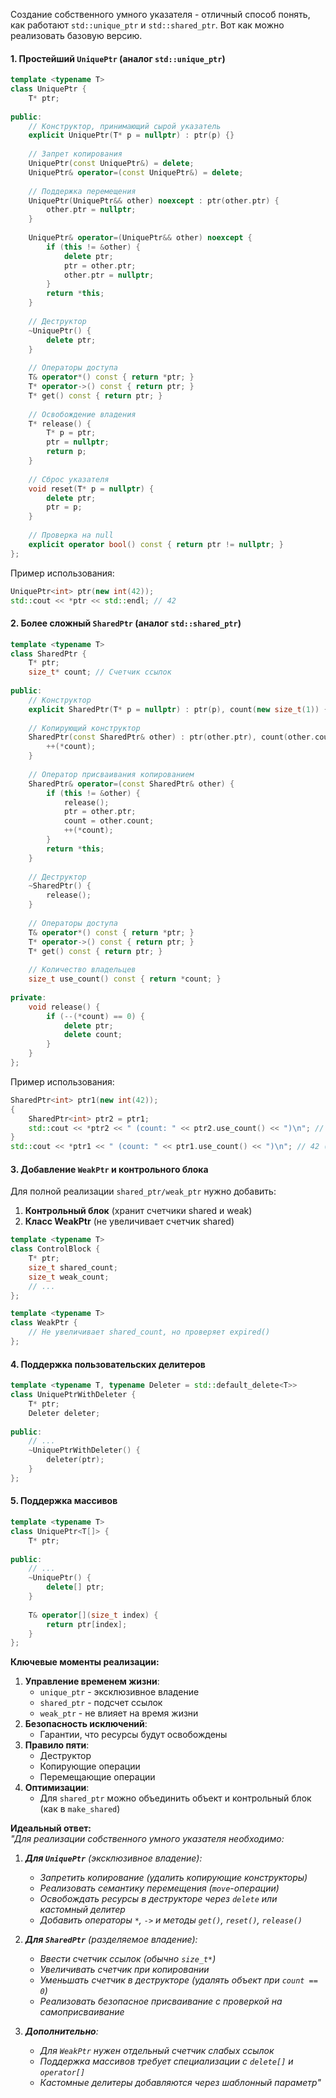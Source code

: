Создание собственного умного указателя - отличный способ понять, как работают `std::unique_ptr` и `std::shared_ptr`. Вот как можно реализовать базовую версию.

#### **1. Простейший `UniquePtr` (аналог `std::unique_ptr`)**
```cpp
template <typename T>
class UniquePtr {
    T* ptr;
    
public:
    // Конструктор, принимающий сырой указатель
    explicit UniquePtr(T* p = nullptr) : ptr(p) {}
    
    // Запрет копирования
    UniquePtr(const UniquePtr&) = delete;
    UniquePtr& operator=(const UniquePtr&) = delete;
    
    // Поддержка перемещения
    UniquePtr(UniquePtr&& other) noexcept : ptr(other.ptr) {
        other.ptr = nullptr;
    }
    
    UniquePtr& operator=(UniquePtr&& other) noexcept {
        if (this != &other) {
            delete ptr;
            ptr = other.ptr;
            other.ptr = nullptr;
        }
        return *this;
    }
    
    // Деструктор
    ~UniquePtr() {
        delete ptr;
    }
    
    // Операторы доступа
    T& operator*() const { return *ptr; }
    T* operator->() const { return ptr; }
    T* get() const { return ptr; }
    
    // Освобождение владения
    T* release() {
        T* p = ptr;
        ptr = nullptr;
        return p;
    }
    
    // Сброс указателя
    void reset(T* p = nullptr) {
        delete ptr;
        ptr = p;
    }
    
    // Проверка на null
    explicit operator bool() const { return ptr != nullptr; }
};
```
Пример использования:
```cpp
UniquePtr<int> ptr(new int(42));
std::cout << *ptr << std::endl; // 42
```

#### **2. Более сложный `SharedPtr` (аналог `std::shared_ptr`)**
```cpp
template <typename T>
class SharedPtr {
    T* ptr;
    size_t* count; // Счетчик ссылок
    
public:
    // Конструктор
    explicit SharedPtr(T* p = nullptr) : ptr(p), count(new size_t(1)) {}
    
    // Копирующий конструктор
    SharedPtr(const SharedPtr& other) : ptr(other.ptr), count(other.count) {
        ++(*count);
    }
    
    // Оператор присваивания копированием
    SharedPtr& operator=(const SharedPtr& other) {
        if (this != &other) {
            release();
            ptr = other.ptr;
            count = other.count;
            ++(*count);
        }
        return *this;
    }
    
    // Деструктор
    ~SharedPtr() {
        release();
    }
    
    // Операторы доступа
    T& operator*() const { return *ptr; }
    T* operator->() const { return ptr; }
    T* get() const { return ptr; }
    
    // Количество владельцев
    size_t use_count() const { return *count; }
    
private:
    void release() {
        if (--(*count) == 0) {
            delete ptr;
            delete count;
        }
    }
};
```
Пример использования:
```cpp
SharedPtr<int> ptr1(new int(42));
{
    SharedPtr<int> ptr2 = ptr1;
    std::cout << *ptr2 << " (count: " << ptr2.use_count() << ")\n"; // 42 (count: 2)
}
std::cout << *ptr1 << " (count: " << ptr1.use_count() << ")\n"; // 42 (count: 1)
```

#### **3. Добавление `WeakPtr` и контрольного блока**
Для полной реализации `shared_ptr/weak_ptr` нужно добавить:
1. **Контрольный блок** (хранит счетчики shared и weak)
2. **Класс WeakPtr** (не увеличивает счетчик shared)
```cpp
template <typename T>
class ControlBlock {
    T* ptr;
    size_t shared_count;
    size_t weak_count;
    // ...
};

template <typename T>
class WeakPtr {
    // Не увеличивает shared_count, но проверяет expired()
};
```

#### **4. Поддержка пользовательских делитеров**
```cpp
template <typename T, typename Deleter = std::default_delete<T>>
class UniquePtrWithDeleter {
    T* ptr;
    Deleter deleter;
    
public:
    // ...
    ~UniquePtrWithDeleter() {
        deleter(ptr);
    }
};
```

#### **5. Поддержка массивов**
```cpp
template <typename T>
class UniquePtr<T[]> {
    T* ptr;
    
public:
    // ...
    ~UniquePtr() {
        delete[] ptr;
    }
    
    T& operator[](size_t index) {
        return ptr[index];
    }
};
```

**Ключевые моменты реализации:**
1. **Управление временем жизни**:
   - `unique_ptr` - эксклюзивное владение
   - `shared_ptr` - подсчет ссылок
   - `weak_ptr` - не влияет на время жизни
2. **Безопасность исключений**:
   - Гарантии, что ресурсы будут освобождены
3. **Правило пяти**:
   - Деструктор
   - Копирующие операции
   - Перемещающие операции
4. **Оптимизации**:
   - Для `shared_ptr` можно объединить объект и контрольный блок (как в `make_shared`)

**Идеальный ответ:**  
*"Для реализации собственного умного указателя необходимо:*  
1. ***Для `UniquePtr`** (эксклюзивное владение):*  
   - *Запретить копирование (удалить копирующие конструкторы)*  
   - *Реализовать семантику перемещения (`move`-операции)*  
   - *Освобождать ресурсы в деструкторе через `delete` или кастомный делитер*  
   - *Добавить операторы `*`, `->` и методы `get()`, `reset()`, `release()`*  

2. ***Для `SharedPtr`** (разделяемое владение):*  
   - *Ввести счетчик ссылок (обычно `size_t*`)*
   - *Увеличивать счетчик при копировании*
   - *Уменьшать счетчик в деструкторе (удалять объект при `count == 0`)*
   - *Реализовать безопасное присваивание с проверкой на самоприсваивание*

3. ***Дополнительно**:*  
   - *Для `WeakPtr` нужен отдельный счетчик слабых ссылок*  
   - *Поддержка массивов требует специализации с `delete[]` и `operator[]`*  
   - *Кастомные делитеры добавляются через шаблонный параметр"*
